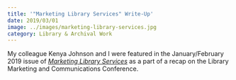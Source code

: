 ```yaml
---
title: '"Marketing Library Services" Write-Up'
date: 2019/03/01
image: ../images/marketing-library-services.jpg
category: Library & Archival Work
---
```


My colleague Kenya Johnson and I were featured in the January/February 2019 issue of _[Marketing Library Services](http://www.infotoday.com/mls/)_ as a part of a recap on the Library Marketing and Communications Conference.
